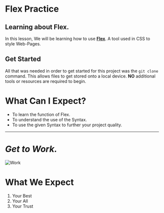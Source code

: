 # Flex Practice
## **Learning about Flex.**
In this lesson, We will be learning how to use **[Flex](https://www.w3schools.com/css/css3_flexbox.asp)**. A tool used in CSS to style Web-Pages.

## **Get Started**
All that was needed in order to get started for this project was the `git clone` command. This allows files to get stored onto a local device. **NO** additional tools or resources are required to begin.

# What Can I Expect?
- To learn the function of Flex.
- To understand the use of the Syntax.
- To use the given Syntax to further your project quality.
---

# *Get to Work.*
![Work](https://media.giphy.com/media/JIX9t2j0ZTN9S/giphy.gif)

# What We Expect
1. Your Best
2. Your All
3. Your Trust